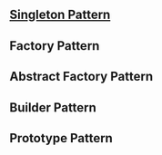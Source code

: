 ## [Singleton Pattern](Singleton.md)

## Factory Pattern

## Abstract Factory Pattern

## Builder Pattern

## Prototype Pattern 